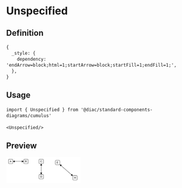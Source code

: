 # Unspecified

## Definition

```
{
  _style: { 
    dependency: 'endArrow=block;html=1;startArrow=block;startFill=1;endFill=1;',
  },
}
```

## Usage

```
import { Unspecified } from '@diac/standard-components-diagrams/cumulus'

<Unspecified/>
```

## Preview

<img src="./unspecified.png" width="200"/>
